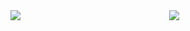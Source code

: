 
  <a href="https://github.com/thaistrindad">
  
  <div align='center'
    <img heigth='180em' align="left" src="https://github-readme-stats.vercel.app/api?username=thaistrindad&show_icons=true&theme=radical"/>
    <img heigth='180em' align="left" src="https://github-readme-stats.vercel.app/api/top-langs/?username=thaistrindad&show_icons=true&theme=radical"/>
    <img heigth='180em' align='center' src= 'http://github-readme-streak-stats.herokuapp.com?user=thaistrindad&theme=radical&border_radius=4.2&locale=pt-         br&date_format=j%20M%5B%20Y%5D'/>
